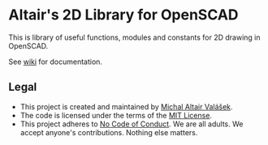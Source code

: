 # Altair's 2D Library for OpenSCAD

This is library of useful functions, modules and constants for 2D drawing in OpenSCAD.

See [wiki](https://github.com/ridercz/A2D/wiki) for documentation.

## Legal

* This project is created and maintained by [Michal Altair Valášek](https://www.rider.cz/).
* The code is licensed under the terms of the [MIT License](LICENSE).
* This project adheres to [No Code of Conduct](CODE_OF_CONDUCT.md). We are all adults. We accept anyone's contributions. Nothing else matters.